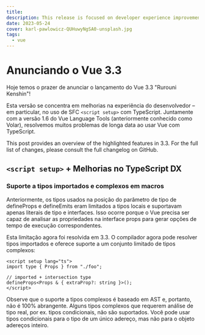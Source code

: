 ```yaml
---
title: 
description: This release is focused on developer experience improvements and bug fixes.
date: 2023-05-24
cover: karl-pawlowicz-QUHuwyNgSA0-unsplash.jpg
tags:
  - vue
---
```


# Anunciando o Vue 3.3

Hoje temos o prazer de anunciar o lançamento do Vue 3.3 "Rurouni Kenshin"!

Esta versão se concentra em melhorias na experiência do desenvolvedor – em particular, no uso de SFC `<script setup>` com TypeScript. Juntamente com a versão 1.6 do Vue Language Tools (anteriormente conhecido como Volar), resolvemos muitos problemas de longa data ao usar Vue com TypeScript.

This post provides an overview of the highlighted features in 3.3. For the full list of changes, please consult the full changelog on GitHub.

## `<script setup>` + Melhorias no TypeScript DX

### Suporte a tipos importados e complexos em macros

Anteriormente, os tipos usados ​​na posição do parâmetro de tipo de defineProps e defineEmits eram limitados a tipos locais e suportavam apenas literais de tipo e interfaces. Isso ocorre porque o Vue precisa ser capaz de analisar as propriedades na interface props para gerar opções de tempo de execução correspondentes.

Esta limitação agora foi resolvida em 3.3. O compilador agora pode resolver tipos importados e oferece suporte a um conjunto limitado de tipos complexos:


```vue
<script setup lang="ts">
import type { Props } from "./foo";

// imported + intersection type
defineProps<Props & { extraProp?: string }>();
</script>
```

Observe que o suporte a tipos complexos é baseado em AST e, portanto, não é 100% abrangente. Alguns tipos complexos que requerem análise de tipo real, por ex. tipos condicionais, não são suportados. Você pode usar tipos condicionais para o tipo de um único adereço, mas não para o objeto adereços inteiro.